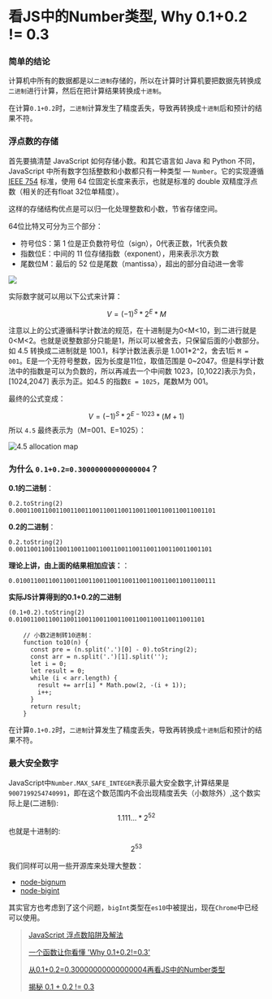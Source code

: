 # 看JS中的Number类型, Why 0.1+0.2 != 0.3

###	简单的结论

计算机中所有的数据都是以`二进制`存储的，所以在计算时计算机要把数据先转换成`二进制`进行计算，然后在把计算结果转换成`十进制`。

在计算`0.1+0.2`时，`二进制`计算发生了精度丢失，导致再转换成`十进制`后和预计的结果不符。

### 浮点数的存储

首先要搞清楚 JavaScript 如何存储小数。和其它语言如 Java 和 Python 不同，JavaScript 中所有数字包括整数和小数都只有一种类型 — `Number`。它的实现遵循 [IEEE 754](http://grouper.ieee.org/groups/754/) 标准，使用 64 位固定长度来表示，也就是标准的 double 双精度浮点数（相关的还有float 32位单精度）。

这样的存储结构优点是可以归一化处理整数和小数，节省存储空间。

64位比特又可分为三个部分：

- 符号位S：第 1 位是正负数符号位（sign），0代表正数，1代表负数
- 指数位E：中间的 11 位存储指数（exponent），用来表示次方数
- 尾数位M：最后的 52 位是尾数（mantissa），超出的部分自动进一舍零

![](https://camo.githubusercontent.com/af8c1cdd9aedced18be47e40d27208b671b4a18d/687474703a2f2f617461322d696d672e636e2d68616e677a686f752e696d672d7075622e616c6979756e2d696e632e636f6d2f37323637613538623239383932633362373233653364366333663733393035612e706e67)

实际数字就可以用以下公式来计算：

$$
V = (-1)^{S}*2^{E}*M
$$

注意以上的公式遵循科学计数法的规范，在十进制是为0<M<10，到二进行就是0<M<2。也就是说整数部分只能是1，所以可以被舍去，只保留后面的小数部分。如 4.5 转换成二进制就是 100.1，科学计数法表示是 1.001*2^2，舍去1后 `M = 001`。E是一个无符号整数，因为长度是11位，取值范围是 0~2047。但是科学计数法中的指数是可以为负数的，所以再减去一个中间数 1023，[0,1022]表示为负，[1024,2047] 表示为正。如4.5 的指数`E = 1025`，尾数M为 001。

最终的公式变成：

$$
V = (-1)^{S}*2^{E-1023}*(M+1)
$$
所以 `4.5` 最终表示为（M=001、E=1025）：

![4.5 allocation map](https://camo.githubusercontent.com/33b3006b6e3b7a15b9bda858ac01a372981ff248/687474703a2f2f617461322d696d672e636e2d68616e677a686f752e696d672d7075622e616c6979756e2d696e632e636f6d2f33353661306164643137356263663436393664353731613862656232303633642e706e67)



### 为什么 `0.1+0.2=0.30000000000000004`？

**0.1的二进制**：

```
0.2.toString(2)
0.0001100110011001100110011001100110011001100110011001101
```

**0.2的二进制**：

```
0.2.toString(2)
0.001100110011001100110011001100110011001100110011001101
```

**理论上讲，由上面的结果相加应该：**：

```
0.0100110011001100110011001100110011001100110011001100111
```

**实际JS计算得到的0.1+0.2的二进制**

```
(0.1+0.2).toString(2)
0.0100110011001100110011001100110011001100110011001101
```

```
    // 小数2进制转10进制：
    function to10(n) {
      const pre = (n.split('.')[0] - 0).toString(2);
      const arr = n.split('.')[1].split('');
      let i = 0;
      let result = 0;
      while (i < arr.length) {
        result += arr[i] * Math.pow(2, -(i + 1));
        i++;
      }
      return result;
    }
```

在计算`0.1+0.2`时，`二进制`计算发生了精度丢失，导致再转换成`十进制`后和预计的结果不符。



### 最大安全数字

JavaScript中`Number.MAX_SAFE_INTEGER`表示最大安全数字,计算结果是`9007199254740991`，即在这个数范围内不会出现精度丢失（小数除外）,这个数实际上是(二进制):
$$
1.111...* 2^{52}
$$
也就是十进制的:

$$
2^{53}
$$

我们同样可以用一些开源库来处理大整数：

- [node-bignum](https://github.com/justmoon/node-bignum)
- [node-bigint](https://github.com/substack/node-bigint)

其实官方也考虑到了这个问题，`bigInt`类型在`es10`中被提出，现在`Chrome`中已经可以使用。




> [JavaScript 浮点数陷阱及解法](https://github.com/camsong/blog/issues/9)
>
> [一个函数让你看懂 'Why 0.1+0.2!=0.3'](https://juejin.im/post/5c7be6c56fb9a049ff4ed96e#heading-9)
>
> [从0.1+0.2=0.30000000000000004再看JS中的Number类型](https://juejin.im/post/5a6fce10f265da3e261c3c71)
>
> [揭秘 0.1 + 0.2 != 0.3](https://www.barretlee.com/blog/2016/09/28/ieee754-operation-in-js/)

